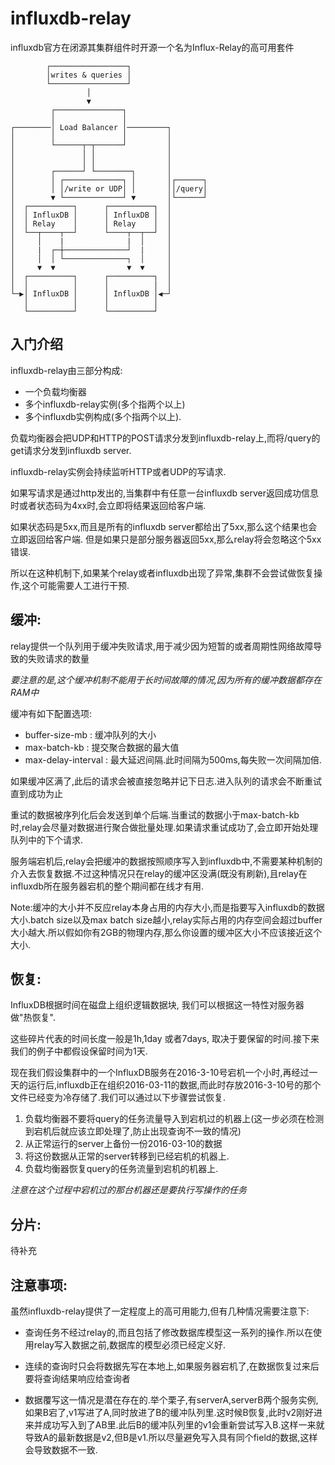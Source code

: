 # influxdb-relay

influxdb官方在闭源其集群组件时开源一个名为Influx-Relay的高可用套件
```
        ┌─────────────────┐                 
        │writes & queries │                 
        └─────────────────┘                 
                 │                          
                 ▼                          
         ┌───────────────┐                  
         │               │                  
┌────────│ Load Balancer │─────────┐        
│        │               │         │        
│        └──────┬─┬──────┘         │        
│               │ │                │        
│               │ │                │        
│        ┌──────┘ └────────┐       │        
│        │ ┌─────────────┐ │       │┌──────┐
│        │ │/write or UDP│ │       ││/query│
│        ▼ └─────────────┘ ▼       │└──────┘
│  ┌──────────┐      ┌──────────┐  │        
│  │ InfluxDB │      │ InfluxDB │  │        
│  │ Relay    │      │ Relay    │  │        
│  └──┬────┬──┘      └────┬──┬──┘  │        
│     │    |              |  │     │        
│     |  ┌─┼──────────────┘  |     │        
│     │  │ └──────────────┐  │     │        
│     ▼  ▼                ▼  ▼     │        
│  ┌──────────┐      ┌──────────┐  │        
│  │          │      │          │  │        
└─▶│ InfluxDB │      │ InfluxDB │◀─┘        
   │          │      │          │           
   └──────────┘      └──────────┘           
 ```

## 入门介绍

influxdb-relay由三部分构成:
- 一个负载均衡器
- 多个influxdb-relay实例(多个指两个以上)
- 多个influxdb实例构成(多个指两个以上).

负载均衡器会把UDP和HTTP的POST请求分发到influxdb-relay上,而将/query的get请求分发到influxdb server.



influxdb-relay实例会持续监听HTTP或者UDP的写请求.

如果写请求是通过http发出的,当集群中有任意一台influxdb server返回成功信息时或者状态码为4xx时,会立即将结果返回给客户端.

如果状态码是5xx,而且是所有的influxdb server都给出了5xx,那么这个结果也会立即返回给客户端.
但是如果只是部分服务器返回5xx,那么relay将会忽略这个5xx错误.


所以在这种机制下,如果某个relay或者influxdb出现了异常,集群不会尝试做恢复操作,这个可能需要人工进行干预.

## 缓冲:
relay提供一个队列用于缓冲失败请求,用于减少因为短暂的或者周期性网络故障导致的失败请求的数量

*要注意的是,这个缓冲机制不能用于长时间故障的情况,因为所有的缓冲数据都存在RAM中*


缓冲有如下配置选项:

- buffer-size-mb : 缓冲队列的大小
- max-batch-kb : 提交聚合数据的最大值
- max-delay-interval : 最大延迟间隔.此时间隔为500ms,每失败一次间隔加倍.

如果缓冲区满了,此后的请求会被直接忽略并记下日志.进入队列的请求会不断重试直到成功为止

重试的数据被序列化后会发送到单个后端.当重试的数据小于max-batch-kb时,relay会尽量对数据进行聚合做批量处理.如果请求重试成功了,会立即开始处理队列中的下个请求.

服务端宕机后,relay会把缓冲的数据按照顺序写入到influxdb中,不需要某种机制的介入去恢复数据.不过这种情况只在relay的缓冲区没满(既没有刷新),且relay在influxdb所在服务器宕机的整个期间都在线才有用.

Note:缓冲的大小并不反应relay本身占用的内存大小,而是指要写入influxdb的数据大小.batch size以及max batch size越小,relay实际占用的内存空间会超过buffer大小越大.所以假如你有2GB的物理内存,那么你设置的缓冲区大小不应该接近这个大小.


## 恢复:
InfluxDB根据时间在磁盘上组织逻辑数据块, 我们可以根据这一特性对服务器做"热恢复".

这些碎片代表的时间长度一般是1h,1day 或者7days, 取决于要保留的时间.接下来我们的例子中都假设保留时间为1天.

现在我们假设集群中的一个InfluxDB服务在2016-3-10号宕机一个小时,再经过一天的运行后,influxdb正在组织2016-03-11的数据,而此时存放2016-3-10号的那个文件已经变为冷存储了.我们可以通过以下步骤尝试恢复.

1. 负载均衡器不要将query的任务流量导入到宕机过的机器上(这一步必须在检测到宕机后就应该立即处理了,防止出现查询不一致的情况)
2. 从正常运行的server上备份一份2016-03-10的数据
3. 将这份数据从正常的server转移到已经宕机的机器上.
4. 负载均衡器恢复query的任务流量到宕机的机器上.

*注意在这个过程中宕机过的那台机器还是要执行写操作的任务*

## 分片:

待补充

## 注意事项:

虽然influxdb-relay提供了一定程度上的高可用能力,但有几种情况需要注意下:

- 查询任务不经过relay的,而且包括了修改数据库模型这一系列的操作.所以在使用relay写入数据之前,数据库的模型必须已经定义好.

- 连续的查询时只会将数据先写在本地上,如果服务器宕机了,在数据恢复过来后要将查询结果响应给查询者

- 数据覆写这一情况是潜在存在的.举个栗子,有serverA,serverB两个服务实例,如果B宕了,v1写进了A,同时放进了B的缓冲队列里.这时候B恢复,此时v2刚好进来并成功写入到了AB里.此后B的缓冲队列里的v1会重新尝试写入B.这样一来就导致A的最新数据是v2,但B是v1.所以尽量避免写入具有同个field的数据,这样会导致数据不一致.
